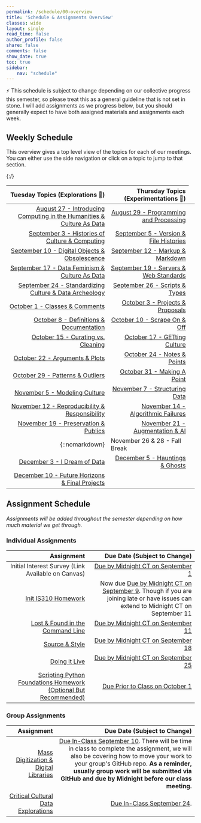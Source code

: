 ```yaml
---
permalink: /schedule/00-overview
title: 'Schedule & Assignments Overview'
classes: wide
layout: single
read_time: false
author_profile: false
share: false
comments: false
show_date: true
toc: true
sidebar:
    nav: "schedule"
---
```


<div class="notice--info">⚡️ This schedule is subject to change depending on our collective progress this semester, so please treat this as a general guideline that is not set in stone. I will add assignments as we progress below, but you should generally expect to have both assigned materials and assignments each week.</div>

## Weekly Schedule

This overview gives a top level view of the topics for each of our meetings. You can either use the side navigation or click on a topic to jump to that section.

| Tuesday Topics (Explorations 🔭)  | Thursday Topics (Experimentations 🔬) |
| -----------------: | --------------: |
| [August 27 - Introducing Computing in the Humanities & Culture As Data]({{site.baseurl}}/schedule/01-introducing-computing-in-the-humanities-culture-as-data/) | [August 29 - Programming and Processing]({{site.baseurl}}/schedule/02-programming-and-processing/) |
| [September 3 - Histories of Culture & Computing]({{site.baseurl}}/schedule/03-histories-of-culture-and-computing/) | [September 5 - Version & File Histories]({{site.baseurl}}/schedule/04-version-file-histories/) |
| [September 10 - Digital Objects & Obsolescence]({{site.baseurl}}/schedule/05-digital-objects-and-obsolescence/) | [September 12 - Markup & Markdown]({{site.baseurl}}/schedule/06-markup-and-markdown/) |
| [September 17 - Data Feminism & Culture As Data]({{site.baseurl}}/schedule/07-data-feminism-and-culture-as-data/) | [September 19 - Servers & Web Standards]({{site.baseurl}}/schedule/08-servers-web-standards/) |
| [September 24 - Standardizing Culture & Data Archeology]({{site.baseurl}}/schedule/09-standardizing-culture-data-archeology/) | [September 26 - Scripts & Types]({{site.baseurl}}/schedule/10-scripts-types/) |
| [October 1 - Classes & Comments]({{site.baseurl}}/schedule/11-classes-comments/) | [October 3 - Projects & Proposals]({{site.baseurl}}/schedule/12-project-proposals/) |
| [October 8 - Definitions & Documentation]({{site.baseurl}}/schedule/13-definitions-documentation/) | [October 10 - Scrape On & Off]({{site.baseurl}}/schedule/14-scrape-on-off/) |
| [October 15 - Curating vs. Cleaning]({{site.baseurl}}/schedule/15-curating-vs-cleaning/) | [October 17 - GETting Culture]({{site.baseurl}}/schedule/16-getting-culture/) |
| [October 22 - Arguments & Plots]({{site.baseurl}}/schedule/17-arugments-plots/) | [October 24 - Notes & Points]({{site.baseurl}}/schedule/18-notes-points/) |
| [October 29 - Patterns & Outliers]({{site.baseurl}}/schedule/19-patterns-outliers/) | [October 31 - Making A Point]({{site.baseurl}}/schedule/20-making-a-point/) |
| [November 5 - Modeling Culture]({{site.baseurl}}/schedule/21-modeling-culture/) | [November 7 - Structuring Data]({{site.baseurl}}/schedule/22-structuring-data/) |
| [November 12 - Reproducibility & Responsibility]({{site.baseurl}}/schedule/23-reproducibility-responsibility/) | [November 14 - Algorithmic Failures]({{site.baseurl}}/schedule/24-algorithmic-failures/) |
| [November 19 - Preservation & Publics]({{site.baseurl}}/schedule/25-preservation-publics/) | [November 21 - Augmentation & AI]({{site.baseurl}}/schedule/26-augmentation-ai/) |
|{::nomarkdown}<td colspan="2">November 26 & 28 - Fall Break</td>{:/}|
| [December 3 - I Dream of Data]({{site.baseurl}}/schedule/27-i-dream-of-data/) | [December 5 - Hauntings & Ghosts]({{site.baseurl}}/schedule/28-hauntings-ghosts/) |
| [December 10 - Future Horizons & Final Projects]({{site.baseurl}}/schedule/29-future-horizons-final-projects/) | |

## Assignment Schedule

*Assignments will be added throughout the semester depending on how much material we get through.*

### Individual Assignments

| Assignment | Due Date (Subject to Change) |
| -----------------: | --------------: |
| Initial Interest Survey (Link Available on Canvas) | [Due by Midnight CT on September 1]({{site.baseurl}}/schedule/03-change-over-time-histories-of-computing/) |
| [Init IS310 Homework]({{site.baseurl}}/materials/introducing-humanities-computing/03-intro-versioning-git/#homework-init-is310) | Now due [Due by Midnight CT on September 9]({{site.baseurl}}/schedule/05-digital-objects-and-obsolescence/). Though if you are joining late or have issues can extend to Midnight CT on September 11 |
| [Lost & Found in the Command Line]({{site.baseurl}}/materials/introducing-humanities-computing/06-intro-file-formats#homework-lost--found-in-the-command-line) | [Due by Midnight CT on September 11]({{site.baseurl}}/schedule/06-markup-markdown/) |
| [Source & Style]({{site.baseurl}}/materials/introducing-humanities-computing/07-intro-html#homework-source-and-style) | [Due by Midnight CT on September 18]({{site.baseurl}}/schedule/08-servers-web-standards/) |
| [Doing it Live]({{site.baseurl}}/materials/introducing-humanities-computing/08-intro-web#homework-doing-it-live) | [Due by Midnight CT on September 25]({{site.baseurl}}/schedule/10-scripts-classes/) |
| [Scripting Python Foundations Homework (Optional But Recommended)]({{site.baseurl}}/materials/creating-curating-humanities-data/02-python-refresher-advanced#homework-scripting-python-foundations-optional-but-recommended) | [Due Prior to Class on October 1]({{site.baseurl}}/schedule/11-classes-comments/) |

### Group Assignments

| Assignment | Due Date (Subject to Change) |
| -----------------: | --------------: |
| [Mass Digitization & Digital Libraries]({{site.baseurl}}/collecting-digitizing-culture) | [Due In-Class September 10]({{site.baseurl}}/schedule/05-digital-objects-and-obsolescence/). There will be time in class to complete the assignment, we will also be covering how to move your work to your group's GitHub repo. **As a reminder, usually group work will be submitted via GitHub and due by Midnight before our class meeting.** |
| [Critical Cultural Data Explorations]({{site.baseurl}}/critical-cultural-data-explorations/) | [Due In-Class September 24]({{site.baseurl}}/schedule/09-standardizing-culture-data-archeology/).|
